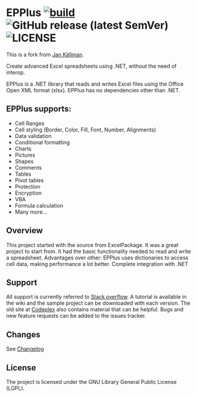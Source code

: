# EPPlus [![build](https://github.com/visualon/epplus/actions/workflows/build.yml/badge.svg)](https://github.com/visualon/epplus/actions/workflows/build.yml) ![GitHub release (latest SemVer)](https://img.shields.io/github/v/release/visualon/epplus) ![LICENSE](https://img.shields.io/github/license/visualon/epplus)

This is a fork from [Jan Källman](https://github.com/JanKallman/EPPlus).

Create advanced Excel spreadsheets using .NET, without the need of interop.

EPPlus is a .NET library that reads and writes Excel files using the Office Open XML format (xlsx).
EPPlus has no dependencies other than .NET.
 
## EPPlus supports:
* Cell Ranges
* Cell styling (Border, Color, Fill, Font, Number, Alignments)
* Data validation
* Conditional formatting
* Charts
* Pictures
* Shapes
* Comments
* Tables
* Pivot tables
* Protection
* Encryption
* VBA
* Formula calculation
* Many more...

## Overview
This project started with the source from ExcelPackage. It was a great project to start from.
It had the basic functionality needed to read and write a spreadsheet.
Advantages over other:
EPPlus uses dictionaries to access cell data, making performance a lot better.
Complete integration with .NET

## Support
All support is currently referred to [Stack overflow](https://stackoverflow.com/questions/tagged/epplus).
A tutorial is available in the wiki and the sample project can be downloaded with each version.
The old site at [Codeplex](http://epplus.codeplex.com) also contains material that can be helpful.
Bugs and new feature requests can be added to the issues tracker.

## Changes
See [Changelog](CHANGELOG.md)

## License
The project is licensed under the GNU Library General Public License (LGPL).
